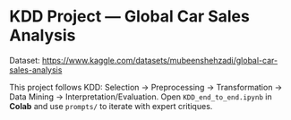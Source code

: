 
# KDD Project — Global Car Sales Analysis

Dataset: https://www.kaggle.com/datasets/mubeenshehzadi/global-car-sales-analysis

This project follows KDD: Selection → Preprocessing → Transformation → Data Mining → Interpretation/Evaluation.
Open `KDD_end_to_end.ipynb` in **Colab** and use `prompts/` to iterate with expert critiques.

